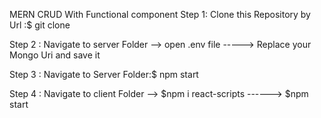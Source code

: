 MERN CRUD With Functional component
Step 1: Clone this Repository by Url :$ git clone <URL>

Step 2 : Navigate  to server Folder --> open .env file -----> Replace your Mongo Uri and save it

Step 3 : Navigate to Server Folder:$ npm start

Step 4 : Navigate  to client Folder --> $npm i react-scripts ------> $npm start